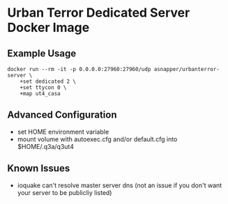 # Urban Terror Dedicated Server Docker Image

## Example Usage

```
docker run --rm -it -p 0.0.0.0:27960:27960/udp asnapper/urbanterror-server \
    +set dedicated 2 \
    +set ttycon 0 \
    +map ut4_casa
```

## Advanced Configuration

- set HOME environment variable
- mount volume with autoexec.cfg and/or default.cfg into $HOME/.q3a/q3ut4

## Known Issues

- ioquake can't resolve master server dns (not an issue if you don't want your server to be publicliy listed)